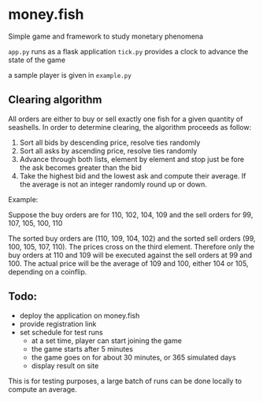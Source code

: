 # money.fish

Simple game and framework to study monetary phenomena

`app.py` runs as a flask application
`tick.py` provides a clock to advance the state of the game

a sample player is given in `example.py`

## Clearing algorithm

All orders are either to buy or sell exactly one fish for a given quantity of seashells.
In order to determine clearing, the algorithm proceeds as follow:

1. Sort all bids by descending price, resolve ties randomly
2. Sort all asks by ascending price, resolve ties randomly
3. Advance through both lists, element by element and stop just be fore the ask becomes greater than the bid
4. Take the highest bid and the lowest ask and compute their average. If the average is not an integer
randomly round up or down.

Example:

Suppose the buy orders are for 110, 102, 104, 109
and the sell orders for 99, 107, 105, 100, 110

The sorted buy orders are (110, 109, 104, 102) and the sorted sell orders (99, 100, 105, 107, 110).
The prices cross on the third element. Therefore only the buy orders at 110 and 109 will be executed
against the sell orders at 99 and 100. The actual price will be the average of 109 and 100, either
104 or 105, depending on a coinflip.

## Todo:
- deploy the application on money.fish
- provide registration link
- set schedule for test runs
   - at a set time, player can start joining the game
   - the game starts after 5 minutes
   - the game goes on for about 30 minutes, or 365 simulated days
   - display result on site

This is for testing purposes, a large batch of runs can be done
locally to compute an average.
